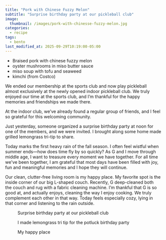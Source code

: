 ```yaml
---
title: "Pork with Chinese Fuzzy Melon"
subtitle: "Surprise birthday party at our pickleball club"
image: 
  thumbnail: /images/pork-with-chinesse-fuzzy-melon.jpg
categories:
  - recipe
tags:
  - bento
last_modified_at: 2025-09-29T10:19:00-05:00
---
```


* Braised pork with chinese fuzzy melon
* oyster mushrooms in miso butter sauce
* miso soup with tofu and seaweed
* kimchi (from Costco)

We ended our membership at the sports club and now play pickleball almost exclusively at the newly opened indoor pickleball club. We truly enjoyed our time at the sports club, and I’m thankful for the happy memories and friendships we made there.

At the indoor club, we’ve already found a regular group of friends, and I feel so grateful for this welcoming community.

Just yesterday, someone organized a surprise birthday party at noon for one of the members, and we were invited. I brought along some home made grilled lemongrass tri-tip to share.

Today marks the first heavy rain of the fall season. I often feel wistful when summer ends—how does time fly by so quickly? As G and I move through middle age, I want to treasure every moment we have together. For all time we've been together, I am grateful that most days have been filled with joy, fun and meaningful memories and I hope they will continue.

Our clean, clutter-free living room is my happy place. My favorite spot is the inside corner of our big L-shaped couch. Recently, G deep-cleaned both the couch and rug with a fabric cleaning machine. I’m thankful that G is so good at, and actually enjoys, cleaning the way I enjoy cooking. We truly complement each other in that way. Today feels especially cozy, lying in that corner and listening to the rain outside.

<figure>
  <a href="#"><img src="{{ '/images/pickleball-surprise-party.jpg' | absolute_url }}" alt=""></a>
  <figcaption>Surprise birthday party at our pickleball club</figcaption>
</figure> 

<figure>
  <a href="#"><img src="{{ '/images/lemongrass-tri-tip.jpg' | absolute_url }}" alt=""></a>
  <figcaption>I made lemongrass tri tip for the potluck birthday party</figcaption>
</figure>

<figure>
  <a href="#"><img src="{{ '/images/living-room-rain.jpg' | absolute_url }}" alt=""></a>
  <figcaption>My happy place</figcaption>
</figure> 

